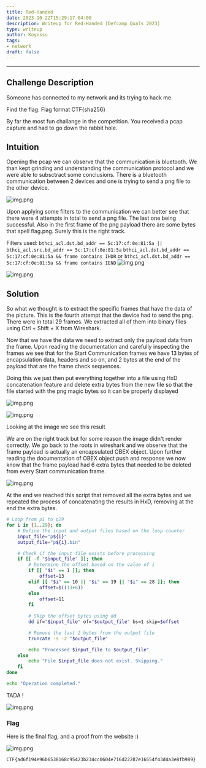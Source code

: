 ```yaml
---
title: Red-Handed
date: 2023-10-22T15:29:17-04:00
description: Writeup for Red-Handed [Defcamp Quals 2023]
type: writeup
author: Koyossu
tags:
- network
draft: false
---
```

___

## Challenge Description

Someone has connected to my network and its trying to hack me.

Find the flag. Flag format CTF{sha256}

By far the most fun challange in the competition. You received a pcap capture and had to go down the rabbit hole.

## Intuition

Opening the pcap we can observe that the communication is bluetooth. We than kept grinding and understanding the communication protocol and we were able to subsctract some conclusions. There is a bluetooth communication between 2 devices and one is trying to send a png file to the other device.

![img.png](/images/defcamp_quals_2023/rh1.png)

Upon applying some filters to the communication we can better see that there were 4 attempts in total to send a png file. The last one being successful. Also in the first frame of the png payload there are some bytes that spell flag.png. Surely this is the right track.

Filters used: 
`bthci_acl.dst.bd_addr == 5c:17:cf:0e:81:5a || bthci_acl.src.bd_addr == 5c:17:cf:0e:81:5a`
`bthci_acl.dst.bd_addr == 5c:17:cf:0e:81:5a && frame contains IHDR` or `bthci_acl.dst.bd_addr == 5c:17:cf:0e:81:5a && frame contains IEND`
![img.png](/images/defcamp_quals_2023/rh2.png)

![img.png](/images/defcamp_quals_2023/rh3.png)

## Solution

So what we thought is to extract the specific frames that have the data of the picture. This is the fourth attempt that the device had to send the png. There were in total 29 frames. We extracted all of them into binary files using Ctrl + Shift + X from Wireshark.

Now that we have the data we need to extract only the payload data from the frame. Upon reading the documentation and carefully inspecting the frames we see that for the Start Communication frames we have 13 bytes of encapsulation data, headers and so on, and 2 bytes at the end of the payload that are the frame check sequences.

Doing this we just then put everything together into a file using HxD concatenation feature and delete extra bytes from the new file so that the file started with the png magic bytes so it can be properly displayed

![img.png](/images/defcamp_quals_2023/rh4.png)


![img.png](/images/defcamp_quals_2023/rh5.png)

Looking at the image we see this result 


We are on the right track but for some reason the image didn't render correctly. We go back to the roots in wireshark and we observe that the frame payload is actually an encapsulated OBEX object. Upon further reading the documentation of OBEX object push and response we now know that the frame payload had 6 extra bytes that needed to be deleted from every Start communication frame. 

![img.png](/images/defcamp_quals_2023/rh7.png)


At the end we reached this script that removed all the extra bytes and we repeated the process of concatenating the results in HxD, removing at the end the extra bytes. 

```sh
# Loop from p1 to p29
for i in {1..29}; do
    # Define the input and output files based on the loop counter
    input_file="p${i}"
    output_file="p${i}.bin"

    # Check if the input file exists before processing
    if [[ -f "$input_file" ]]; then
        # Determine the offset based on the value of i
        if [[ "$i" == 1 ]]; then
            offset=13
        elif [[ "$i" == 10 || "$i" == 19 || "$i" == 28 ]]; then
            offset=$((13+6))
        else
            offset=11
        fi
        
        # Skip the offset bytes using dd
        dd if="$input_file" of="$output_file" bs=1 skip=$offset

        # Remove the last 2 bytes from the output file
        truncate -s -2 "$output_file"

        echo "Processed $input_file to $output_file"
    else
        echo "File $input_file does not exist. Skipping."
    fi
done

echo "Operation completed."
```

TADA ! 

![img.png](/images/defcamp_quals_2023/rh6.png)


### Flag
Here is the final flag, and a proof from the website :)

![img.png](/images/defcamp_quals_2023/rhFlag.png)

`CTF{ad6f194e96b6538168c95423b234cc0604e716d22287e16554f43d4a3e8fb989}`
